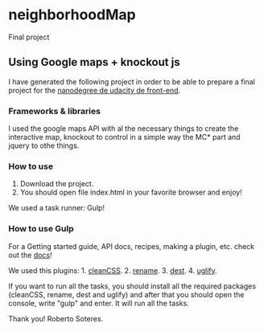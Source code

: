 # neighborhoodMap
Final project

## Using Google maps + knockout js
I have generated the following project in order to be able to prepare a final project for the [nanodegree de udacity de front-end](https://www.udacity.com/course/front-end-web-developer-nanodegree--nd001).

### Frameworks & libraries

I used the google maps API with al the necessary things to create the interactive map, knockout to control in a simple way the MC* part and jquery to othe things.

### How to use
1. Download the project.
2. You should open file index.html in your favorite browser and enjoy!

We used a task runner: Gulp!

### How to use Gulp
For a Getting started guide, API docs, recipes, making a plugin, etc. check out the [docs](https://github.com/gulpjs/gulp/blob/master/docs/README.md)!

We used this plugins: 
    1. [cleanCSS](https://www.npmjs.com/package/gulp-clean-css).
    2. [rename](https://www.npmjs.com/package/gulp-rename).
    3. [dest](https://www.npmjs.com/package/gulp-dest).
    4. [uglify](https://www.npmjs.com/package/gulp-uglyfly).
    
    
If you want to run all the tasks, you should install all the required packages (cleanCSS, rename, dest and uglify) and after that you should open the console, write "gulp" and enter. It will run all the tasks.

Thank you!
Roberto Soteres.

